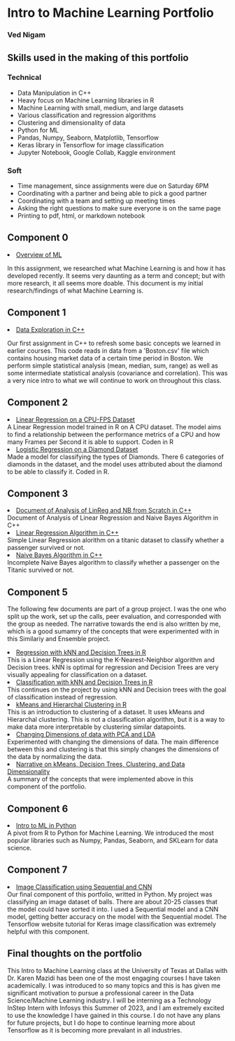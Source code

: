# Intro to Machine Learning Portfolio
### Ved Nigam

## Skills used in the making of this portfolio
### Technical
- Data Manipulation in C++
- Heavy focus on Machine Learning libraries in R
- Machine Learning with small, medium, and large datasets
- Various classification and regression algorithms
- Clustering and dimensionality of data
- Python for ML
- Pandas, Numpy, Seaborn, Matplotlib, Tensorflow
- Keras library in Tensorflow for image classification
- Jupyter Notebook, Google Collab, Kaggle environment

### Soft
- Time management, since assignments were due on Saturday 6PM
- Coordinating with a partner and being able to pick a good partner
- Coordinating with a team and setting up meeting times
- Asking the right questions to make sure everyone is on the same page
- Printing to pdf, html, or markdown notebook

## Component 0
<li class="masthead__menu-item">
          <a href="https://github.com/ved-n/4375_Ved_Nigam_Work/blob/main/Overview%20of%20ML.pdf">Overview of ML</a>
        </li>
        
In this assignment, we researched what Machine Learning is and how it has developed recently. It seems very daunting as a term and concept; but with more research, it all seems more doable. This document is my initial research/findings of what Machine Learning is.

## Component 1
<li class="masthead__menu-item">
          <a href="https://github.com/ved-n/4375_Ved_Nigam_Work/tree/main/Exploration_cpp">Data Exploration in C++</a>
        </li>
        
Our first assignment in C++ to refresh some basic concepts we learned in earlier courses. This code reads in data from a 'Boston.csv' file which contains housing market data of a certain time period in Boston. We perform simple statistical analysis (mean, median, sum, range) as well as some intermediate statistical analysis (covariance and correlation). This was a very nice intro to what we will continue to work on throughout this class. 
        
## Component 2
<li class="masthead__menu-item">
          <a href="https://github.com/ved-n/4375_Ved_Nigam_Work/tree/main/Regression.pdf">Linear Regression on a CPU-FPS Dataset</a>
        </li>
A Linear Regression model trained in R on A CPU dataset. The model aims to find a relationship between the performance metrics of a CPU and how many Frames per Second it is able to support. Coden in R

<li class="masthead__menu-item">
          <a href="https://github.com/ved-n/4375_Ved_Nigam_Work/tree/main/classification.pdf">Logistic Regression on a Diamond Dataset</a>
        </li>
Made a model for classifying the types of Diamonds. There 6 categories of diamonds in the dataset, and the model uses attributed about the diamond to be able to classify it. Coded in R.

## Component 3
<li class="masthead__menu-item">
          <a href="https://github.com/ved-n/4375_Ved_Nigam_Work/tree/main/LinReg and NB from Scratch.pdf">Document of Analysis of LinReg and NB from Scratch in C++</a>
        </li>
Document of Analysis of Linear Regression and Naive Bayes Algorithm in C++

<li class="masthead__menu-item">
          <a href="https://github.com/ved-n/4375_Ved_Nigam_Work/tree/main/linear_regression.cpp">Linear Regression Algorithm in C++</a>
        </li>
Simple Linear Regression alorithm on a titanic dataset to classify whether a passenger survived or not.

<li class="masthead__menu-item">
          <a href="https://github.com/ved-n/4375_Ved_Nigam_Work/tree/main/naive_bayes_from_scratch.cpp">Naive Bayes Algorithm in C++</a>
        </li>
Incomplete Naive Bayes algorithm to classify whether a passenger on the Titanic survived or not.    

## Component 5
The following few documents are part of a group project. I was the one who split up the work, set up the calls, peer evaluation, and corresponded with the group as needed. The narrative towards the end is also written by me, which is a good sumamry of the concepts that were experimented with in this Similariy and Ensemble project.

<li class="masthead__menu-item">
          <a href="https://github.com/ved-n/4375_Ved_Nigam_Work/tree/main/SFSRegression.pdf">Regression with kNN and Decision Trees in R</a>
        </li>
This is a Linear Regression using the K-Nearest-Neighbor algorithm and Decision trees. kNN is optimal for regression and Decision Trees are very visually appealing for classification on a dataset. 

<li class="masthead__menu-item">
          <a href="https://github.com/ved-n/4375_Ved_Nigam_Work/tree/main/classification.pdf">Classification with kNN and Decision Trees in R</a>
        </li>
This continues on the project by using kNN and Decision trees with the goal of classification instead of regression.

<li class="masthead__menu-item">
          <a href="https://github.com/ved-n/4375_Ved_Nigam_Work/tree/main/Clustering.pdf">kMeans and Hierarchal Clustering in R</a>
        </li>
This is an introduction to clustering of a dataset. It uses kMeans and Hierarchal clustering. This is not a classification algorithm, but it is a way to make data more interpretable by clustering similar datapoints.

<li class="masthead__menu-item">
          <a href="https://github.com/ved-n/4375_Ved_Nigam_Work/tree/main/PCA_and_LDA.pdf">Changing Dimensions of data with PCA and LDA</a>
        </li>
Experimented with changing the dimensions of data. The main difference between this and clustering is that this simply changes the dimensions of the data by normalizing the data.

<li class="masthead__menu-item">
          <a href="https://github.com/ved-n/4375_Ved_Nigam_Work/tree/main/Searching For Similarity Narrative.pdf">Narrative on kMeans, Decision Trees, Clustering, and Data Dimensionality</a>
        </li>
A summary of the concepts that were implemented above in this component of the portfolio.        

## Component 6
<li class="masthead__menu-item">
          <a href="https://github.com/ved-n/4375_Ved_Nigam_Work/tree/main/PythonMLwSklearn.pdf">Intro to ML in Python</a>
        </li>
A pivot from R to Python for Machine Learning. We introduced the most popular libraries such as Numpy, Pandas, Seaborn, and SKLearn for data science.

## Component 7
<li class="masthead__menu-item">
          <a href="https://github.com/ved-n/4375_Ved_Nigam_Work/blob/main/ImageClassification.pdf">Image Classification using Sequential and CNN</a>
        </li>
Our final component of this portfolio, writted in Python. My project was classifying an image dataset of balls. There are about 20-25 classes that the model could have sorted it into. I used a Sequential model and a CNN model, getting better accuracy on the model with the Sequential model. The Tensorflow website tutorial for Keras image classification was extremely helpful with this component.

## Final thoughts on the portfolio
This Intro to Machine Learning class at the University of Texas at Dallas with Dr. Karen Mazidi has been one of the most engaging courses I have taken academically. I was introduced to so many topics and this is has given me significant motivation to pursue a professional career in the Data Science/Machine Learning industry. I will be interning as a Technology InStep Intern with Infosys this Summer of 2023, and I am extremely excited to use the knowledge I have gained in this course. I do not have any plans for future projects, but I do hope to continue learning more about Tensorflow as it is becoming more prevalant in all industries.
